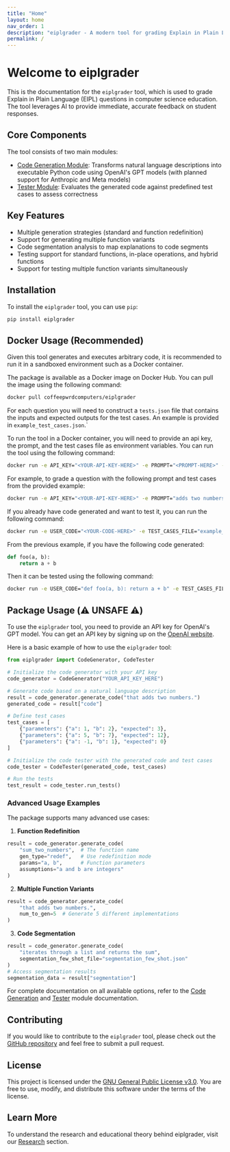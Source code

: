 ```yaml
---
title: "Home"
layout: home
nav_order: 1
description: "eiplgrader - A modern tool for grading Explain in Plain Language (EIPL) questions"
permalink: /
---
```


# Welcome to eiplgrader

This is the documentation for the `eiplgrader` tool, which is used to grade Explain in Plain Language (EIPL) questions in computer science education. The tool leverages AI to provide immediate, accurate feedback on student responses.

## Core Components

The tool consists of two main modules:

- [Code Generation Module](/docs/codegen): Transforms natural language descriptions into executable Python code using OpenAI's GPT models (with planned support for Anthropic and Meta models)
- [Tester Module](docs/tester): Evaluates the generated code against predefined test cases to assess correctness

## Key Features

- Multiple generation strategies (standard and function redefinition)
- Support for generating multiple function variants
- Code segmentation analysis to map explanations to code segments
- Testing support for standard functions, in-place operations, and hybrid functions
- Support for testing multiple function variants simultaneously

## Installation

To install the `eiplgrader` tool, you can use `pip`:

```bash
pip install eiplgrader
```

## Docker Usage (Recommended)

Given this tool generates and executes arbitrary code, it is recommended to run
it in a sandboxed environment such as a Docker container. 

The package is available as a Docker image on Docker Hub. You can pull the image using the following command:

```bash
docker pull coffeepwrdcomputers/eiplgrader
```
For each question you will need to construct a `tests.json` file that 
contains the inputs and expected outputs for the test cases. An example
is provided in `example_test_cases.json`.`

To run the tool in a Docker container, you will need to provide an api key, the
prompt, and the test cases file as environment variables. You can run the tool
using the following command:
```bash
docker run -e API_KEY="<YOUR-API-KEY-HERE>" -e PROMPT="<PROMPT-HERE>" -e TEST_CASES_FILE="tests.json" -v $/path/to/tests.json:/app/<TEST-CASES-FILE> eiplgrader
```

For example, to grade a question with the following prompt and test cases from the provided example:

```bash
docker run -e API_KEY="<YOUR-API-KEY-HERE>" -e PROMPT="adds two numbers" -e TEST_CASES_FILE="example_test_cases.json" -v $(pwd)/example_test_cases.json:/app/example_test_cases.json eiplgrader
```

If you already have code generated and want to test it, you can run the following command:
```bash
docker run -e USER_CODE="<YOUR-CODE-HERE>" -e TEST_CASES_FILE="example_test_cases.json" -v $(pwd)/example_test_cases.json:/app/example_test_cases.json eiplgrader
```

From the previous example, if you have the following code generated:
```python
def foo(a, b):
    return a + b
```
Then it can be tested using the following command:
```bash
docker run -e USER_CODE="def foo(a, b): return a + b" -e TEST_CASES_FILE="example_test_cases.json" -v $(pwd)/example_test_cases.json:/app/example_test_cases.json eiplgrader
```

## Package Usage (⚠️ UNSAFE ⚠️)

To use the `eiplgrader` tool, you need to provide an API key for OpenAI's GPT model. You can get an API key by signing up on the [OpenAI website](https://platform.openai.com/).

Here is a basic example of how to use the `eiplgrader` tool:

```python
from eiplgrader import CodeGenerator, CodeTester

# Initialize the code generator with your API key
code_generator = CodeGenerator("YOUR_API_KEY_HERE")

# Generate code based on a natural language description
result = code_generator.generate_code("that adds two numbers.")
generated_code = result["code"]

# Define test cases
test_cases = [
    {"parameters": {"a": 1, "b": 2}, "expected": 3},
    {"parameters": {"a": 5, "b": 7}, "expected": 12},
    {"parameters": {"a": -1, "b": 1}, "expected": 0}
]

# Initialize the code tester with the generated code and test cases
code_tester = CodeTester(generated_code, test_cases)

# Run the tests
test_result = code_tester.run_tests()
```

### Advanced Usage Examples

The package supports many advanced use cases:

1. **Function Redefinition**
```python
result = code_generator.generate_code(
    "sum_two_numbers",  # The function name
    gen_type="redef",   # Use redefinition mode
    params="a, b",      # Function parameters
    assumptions="a and b are integers"
)
```

2. **Multiple Function Variants**
```python
result = code_generator.generate_code(
    "that adds two numbers.",
    num_to_gen=5  # Generate 5 different implementations
)
```

3. **Code Segmentation**
```python
result = code_generator.generate_code(
    "iterates through a list and returns the sum",
    segmentation_few_shot_file="segmentation_few_shot.json"
)
# Access segmentation results
segmentation_data = result["segmentation"]
```

For complete documentation on all available options, refer to the [Code Generation](docs/codegen) and [Tester](docs/tester) module documentation.

## Contributing

If you would like to contribute to the `eiplgrader` tool, please check out the [GitHub repository](https://github.com/CoffeePoweredComputers/eiplgrader) and feel free to submit a pull request.

## License

This project is licensed under the [GNU General Public License v3.0](https://www.gnu.org/licenses/gpl-3.0.en.html). You are free to use, modify, and distribute this software under the terms of the license.

## Learn More

To understand the research and educational theory behind eiplgrader, visit our [Research](/docs/research) section.

